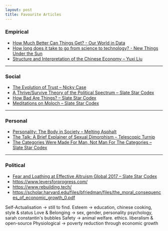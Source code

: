 ```yaml
---
layout: post
title: Favourite Articles
---
```


### **Empirical**

- [How Much Better Can Things Get? - Our World in Data](https://ourworldindata.org/much-better-awful-can-be-better)
- [How long does it take to go from science to technology? - New Things Under the Sun](https://www.newthingsunderthesun.com/pub/6nunnxqx/release/11)
- [Structure and Interpretation of the Chinese Economy – Yuxi Liu](https://yuxi-liu-wired.github.io/essays/posts/structure-interpretation-chinese-economy/)

---

### **Social**

- [The Evolution of Trust – Nicky Case](https://ncase.me/trust/)  
- [A Thrive/Survive Theory of the Political Spectrum – Slate Star Codex](https://slatestarcodex.com/2013/03/04/a-thrivesurvive-theory-of-the-political-spectrum/)  
- [How Bad Are Things? – Slate Star Codex](https://slatestarcodex.com/2015/12/24/how-bad-are-things/)  
- [Meditations on Moloch – Slate Star Codex](https://slatestarcodex.com/2014/07/30/meditations-on-moloch/)

---

### **Personal**

- [Personality: The Body in Society – Melting Asphalt](https://meltingasphalt.com/personality-the-body-in-society/)  
- [The Talk: A Brief Explainer of Sexual Dimorphism – Telescopic Turnip](https://malmesbury.substack.com/p/the-talk-a-brief-explainer-of-sexual)  
- [The Categories Were Made For Man, Not Man For The Categories – Slate Star Codex](https://slatestarcodex.com/2014/11/21/the-categories-were-made-for-man-not-man-for-the-categories/)

---

### **Political**

- [Fear and Loathing at Effective Altruism Global 2017 – Slate Star Codex](https://slatestarcodex.com/2017/08/16/fear-and-loathing-at-effective-altruism-global-2017/)
- https://www.leversforprogress.com/
- https://www.rebuilding.tech/
- https://scholar.harvard.edu/files/bfriedman/files/the_moral_consequences_of_economic_growth_0.pdf



Self-Actualisation
-> still to find.
Esteem
-> education, chinese cooking, style & status
Love & Belonging
-> sex, gender, personality psychology, sarah constantin's bubbles
Safety
-> animal welfare. ethics. liberalism & open-source
Physiological
-> poverty reduction through economic growth
